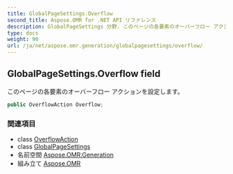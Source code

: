 ```yaml
---
title: GlobalPageSettings.Overflow
second_title: Aspose.OMR for .NET API リファレンス
description: GlobalPageSettings 分野. このページの各要素のオーバーフロー アクションを設定します
type: docs
weight: 90
url: /ja/net/aspose.omr.generation/globalpagesettings/overflow/
---
```

## GlobalPageSettings.Overflow field

このページの各要素のオーバーフロー アクションを設定します。

```csharp
public OverflowAction Overflow;
```

### 関連項目

* class [OverflowAction](../../../aspose.omr.generation.overflowactions/overflowaction/)
* class [GlobalPageSettings](../)
* 名前空間 [Aspose.OMR.Generation](../../globalpagesettings/)
* 組み立て [Aspose.OMR](../../../)


